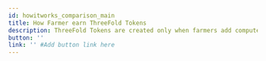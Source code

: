 ```yaml
---
id: howitworks_comparison_main
title: How Farmer earn ThreeFold Tokens
description: ThreeFold Tokens are created only when farmers add compute and storage capacity to the ThreeFold Grid. Farmers earn for connecting capacity, and when their capacity is reserved by users.
button: ''
link: '' #Add button link here
---
```

